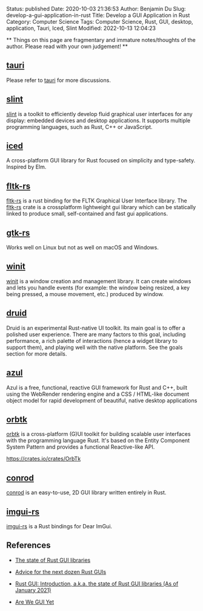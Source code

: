 Status: published
Date: 2020-10-03 21:36:53
Author: Benjamin Du
Slug: develop-a-gui-application-in-rust
Title: Develop a GUI Application in Rust
Category: Computer Science
Tags: Computer Science, Rust, GUI, desktop, application, Tauri, Iced, Slint
Modified: 2022-10-13 12:04:23

**
Things on this page are fragmentary and immature notes/thoughts of the author.
Please read with your own judgement!
**


## [tauri](http://www.legendu.net/misc/blog/use-tauri-to-build-a-desktop-application)
Please refer to 
[tauri](http://www.legendu.net/misc/blog/use-tauri-to-build-a-desktop-application)
for more discussions.

## [slint](https://github.com/slint-ui/slint)
[slint](https://github.com/slint-ui/slint)
is a toolkit to efficiently develop fluid graphical user interfaces for any display: 
embedded devices and desktop applications. 
It supports multiple programming languages, such as Rust, C++ or JavaScript.

## [iced](https://github.com/hecrj/iced)
A cross-platform GUI library for Rust focused on simplicity and type-safety. Inspired by Elm.

## [fltk-rs](https://github.com/fltk-rs/fltk-rs)
[fltk-rs](https://github.com/fltk-rs/fltk-rs)
is a rust binding for the FLTK Graphical User Interface library.
The 
[fltk-rs](https://github.com/fltk-rs/fltk-rs)
crate is a crossplatform lightweight gui library 
which can be statically linked to produce small, 
self-contained and fast gui applications.

## [gtk-rs](https://github.com/gtk-rs/gtk-rs)
Works well on Linux but not as well on macOS and Windows.

## [winit](https://crates.io/crates/winit)
[winit](https://crates.io/crates/winit)
is a window creation and management library. 
It can create windows and lets you handle events 
(for example: the window being resized, a key being pressed, a mouse movement, etc.) 
produced by window.

## [druid](https://github.com/linebender/druid)
Druid is an experimental Rust-native UI toolkit. 
Its main goal is to offer a polished user experience. 
There are many factors to this goal, including performance, 
a rich palette of interactions (hence a widget library to support them), and playing well with the native platform. 
See the goals section for more details.

## [azul](https://github.com/fschutt/azul)

Azul is a free, functional, reactive GUI framework for Rust and C++, 
built using the WebRender rendering engine and a CSS / HTML-like document object model for rapid development of beautiful, native desktop applications


## [orbtk](https://github.com/redox-os/orbtk)
[orbtk](https://github.com/redox-os/orbtk)
is a cross-platform (G)UI toolkit for building scalable user interfaces 
with the programming language Rust. 
It's based on the Entity Component System Pattern and provides a functional Reactive-like API.

https://crates.io/crates/OrbTk

## [conrod](https://github.com/PistonDevelopers/conrod)
[conrod](https://github.com/PistonDevelopers/conrod)
is an easy-to-use, 2D GUI library written entirely in Rust.

## [imgui-rs](https://github.com/Gekkio/imgui-rs)
[imgui-rs](https://github.com/Gekkio/imgui-rs)
is a Rust bindings for Dear ImGui. 

## References

- [The state of Rust GUI libraries](https://blog.logrocket.com/state-of-rust-gui-libraries/)

- [Advice for the next dozen Rust GUIs](https://raphlinus.github.io/rust/gui/2022/07/15/next-dozen-guis.html)

- [Rust GUI: Introduction, a.k.a. the state of Rust GUI libraries (As of January 2021)](https://dev.to/davidedelpapa/rust-gui-introduction-a-k-a-the-state-of-rust-gui-libraries-as-of-january-2021-40gl)

- [Are We GUI Yet](https://www.areweguiyet.com/)
